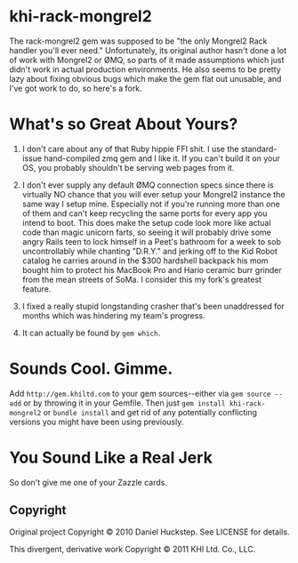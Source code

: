 # khi-rack-mongrel2

The rack-mongrel2 gem was supposed to be "the only Mongrel2 Rack handler you'll ever need." Unfortunately, its original author hasn't done a lot of work with Mongrel2 or ØMQ, so parts of it made assumptions which just didn't work in actual production environments. He also seems to be pretty lazy about fixing obvious bugs which make the gem flat out unusable, and I've got work to do, so here's a fork.

# What's so Great About Yours?

1. I don't care about any of that Ruby hippie FFI shit. I use the standard-issue hand-compiled zmq gem and I like it. If you can't build it on your OS, you probably shouldn't be serving web pages from it.

2. I don't ever supply any default ØMQ connection specs since there is virtually NO chance that you will ever setup your Mongrel2 instance the same way I setup mine. Especially not if you're running more than one of them and can't keep recycling the same ports for every app you intend to boot. This does make the setup code look more like actual code than magic unicorn farts, so seeing it will probably drive some angry Rails teen to lock himself in a Peet's bathroom for a week to sob uncontrollably while chanting "D.R.Y." and jerking off to the Kid Robot catalog he carries around in the $300 hardshell backpack his mom bought him to protect his MacBook Pro and Hario ceramic burr grinder from the mean streets of SoMa. I consider this my fork's greatest feature. 

3. I fixed a really stupid longstanding crasher that's been unaddressed for months which was hindering my team's progress.

4. It can actually be found by `gem which`.

# Sounds Cool. Gimme.

Add `http://gem.khiltd.com` to your gem sources--either via `gem source --add` or by throwing it in your Gemfile. Then just `gem install khi-rack-mongrel2` or `bundle install` and get rid of any potentially conflicting versions you might have been using previously.

# You Sound Like a Real Jerk

So don't give me one of your Zazzle cards.

## Copyright

Original project Copyright © 2010 Daniel Huckstep. See LICENSE for details.

This divergent, derivative work Copyright © 2011 KHI Ltd. Co., LLC. 
